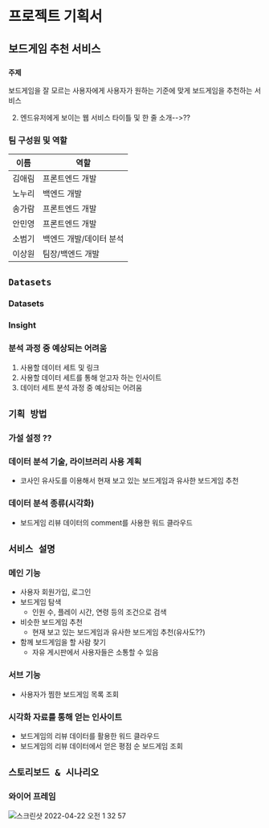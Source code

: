 # 프로젝트 기획서

## 보드게임 추천 서비스

### `주제`

보드게임을 잘 모르는 사용자에게 사용자가 원하는 기준에 맞게 보드게임을 추천하는 서비스

2. 엔드유저에게 보이는 웹 서비스 타이틀 및 한 줄 소개-->??

### 팀 구성원 및 역할

| 이름   | 역할                    |
| ------ | ----------------------- |
| 김애림 | 프론트엔드 개발         |
| 노누리 | 백엔드 개발             |
| 송가람 | 프론트엔드 개발         |
| 안민영 | 프론트엔드 개발         |
| 소범기 | 백엔드 개발/데이터 분석 |
| 이상원 | 팀장/백엔드 개발        |

## `Datasets`

### Datasets

### Insight

### 분석 과정 중 예상되는 어려움

1. 사용할 데이터 세트 및 링크
2. 사용할 데이터 세트를 통해 얻고자 하는 인사이트
3. 데이터 세트 분석 과정 중 예상되는 어려움

## `기획 방법`

### 가설 설정 ??

### 데이터 분석 기술, 라이브러리 사용 계획

- 코사인 유사도를 이용해서 현재 보고 있는 보드게임과 유사한 보드게임 추천

### 데이터 분석 종류(시각화)

- 보드게임 리뷰 데이터의 comment를 사용한 워드 클라우드

## `서비스 설명`

### 메인 기능

- 사용자 회원가입, 로그인
- 보드게임 탐색
  - 인원 수, 플레이 시간, 연령 등의 조건으로 검색
- 비슷한 보드게임 추천
  - 현재 보고 있는 보드게임과 유사한 보드게임 추천(유사도??)
- 함께 보드게임을 할 사람 찾기
  - 자유 게시판에서 사용자들은 소통할 수 있음

### 서브 기능

- 사용자가 찜한 보드게임 목록 조회

### 시각화 자료를 통해 얻는 인사이트

- 보드게임의 리뷰 데이터를 활용한 워드 클라우드
- 보드게임의 리뷰 데이터에서 얻은 평점 순 보드게임 조회

## `스토리보드 & 시나리오`

### 와이어 프레임

![스크린샷 2022-04-22 오전 1 32 57](https://user-images.githubusercontent.com/55802893/164508193-0432032e-b223-488c-b1c5-c034b8717d58.png)
